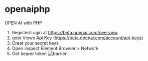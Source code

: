 # openaiphp
OPEN AI with PHP

1. Register/Login at https://beta.openai.com/overview
2. goto Views Api Key (https://beta.openai.com/account/api-keys)
3. Creat your secret keys
4. Open inspect Element Browser > Network
5. Get bearer token 
![barrier](https://user-images.githubusercontent.com/49135753/208383213-75ce1a22-123c-4978-8499-8472ef38b208.png)
